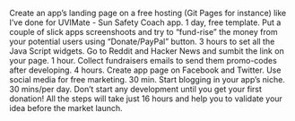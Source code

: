 Create an app’s landing page on a free hosting (Git Pages for instance) like I’ve done for UVIMate - Sun Safety Coach app. 1 day, free template.
Put a couple of slick apps screenshoots and try to “fund-rise” the money from your potential users using “Donate/PayPal” button. 3 hours to set all the Java Script widgets.
Go to Reddit and Hacker News and sumbit the link on your page. 1 hour.
Collect fundraisers emails to send them promo-codes after developing. 4 hours.
Create app page on Facebook and Twitter. Use social media for free marketing. 30 min.
Start blogging in your app’s niche. 30 mins/per day.
Don’t start any development until you get your first donation!
All the steps will take just 16 hours and help you to validate your idea before the market launch.
